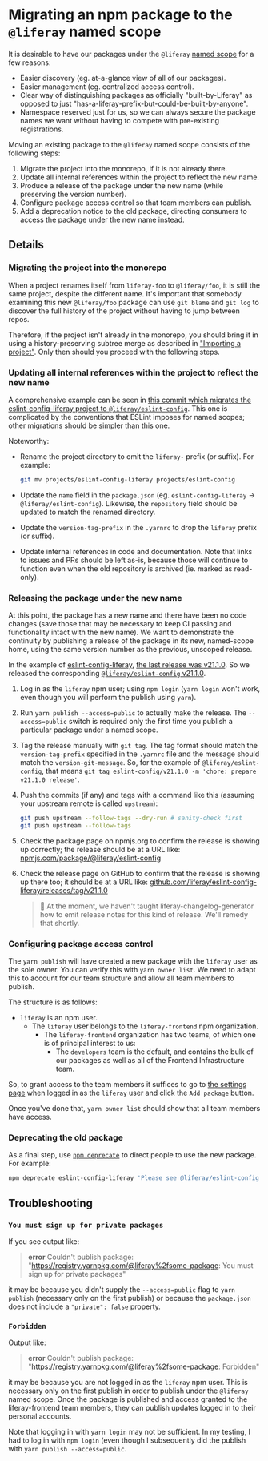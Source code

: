 # Migrating an npm package to the `@liferay` named scope

It is desirable to have our packages under the `@liferay` [named scope](https://docs.npmjs.com/using-npm/scope.html) for a few reasons:

- Easier discovery (eg. at-a-glance view of all of our packages).
- Easier management (eg. centralized access control).
- Clear way of distinguishing packages as officially "built-by-Liferay" as opposed to just "has-a-liferay-prefix-but-could-be-built-by-anyone".
- Namespace reserved just for us, so we can always secure the package names we want without having to compete with pre-existing registrations.

Moving an existing package to the `@liferay` named scope consists of the following steps:

1. Migrate the project into the monorepo, if it is not already there.
2. Update all internal references within the project to reflect the new name.
3. Produce a release of the package under the new name (while preserving the version number).
4. Configure package access control so that team members can publish.
5. Add a deprecation notice to the old package, directing consumers to access the package under the new name instead.

## Details

### Migrating the project into the monorepo

When a project renames itself from `liferay-foo` to `@liferay/foo`, it is still the same project, despite the different name. It's important that somebody examining this new `@liferay/foo` package can use `git blame` and `git log` to discover the full history of the project without having to jump between repos.

Therefore, if the project isn't already in the monorepo, you should bring it in using a history-preserving subtree merge as described in ["Importing a project"](./importing-a-project.md). Only then should you proceed with the following steps.

### Updating all internal references within the project to reflect the new name

A comprehensive example can be seen in [this commit which migrates the eslint-config-liferay project to `@liferay/eslint-config`](https://github.com/liferay/liferay-frontend-projects/commit/297251c1a3d5134f834368fa45bd05da8399df5f). This one is complicated by the conventions that ESLint imposes for named scopes; other migrations should be simpler than this one.

Noteworthy:

-   Rename the project directory to omit the `liferay-` prefix (or suffix). For example:

    ```sh
    git mv projects/eslint-config-liferay projects/eslint-config
    ```

-   Update the `name` field in the `package.json` (eg. `eslint-config-liferay` → `@liferay/eslint-config`). Likewise, the `repository` field should be updated to match the renamed directory.

-   Update the `version-tag-prefix` in the `.yarnrc` to drop the `liferay` prefix (or suffix).

-   Update internal references in code and documentation. Note that links to issues and PRs should be left as-is, because those will continue to function even when the old repository is archived (ie. marked as read-only).

### Releasing the package under the new name

At this point, the package has a new name and there have been no code changes (save those that may be necessary to keep CI passing and functionality intact with the new name). We want to demonstrate the continuity by publishing a release of the package in its new, named-scope home, using the same version number as the previous, unscoped release.

In the example of [eslint-config-liferay](https://github.com/liferay/eslint-config-liferay), [the last release was v21.1.0](https://github.com/liferay/eslint-config-liferay/releases/tag/v21.1.0). So we released the corresponding [`@liferay/eslint-config` v21.1.0](https://github.com/liferay/liferay-frontend-projects/releases/tag/eslint-config/v21.1.0).

1.  Log in as the `liferay` npm user; using `npm login` (`yarn login` won't work, even though you will perform the publish using `yarn`).

2.  Run `yarn publish --access=public` to actually make the release. The `--access=public` switch is required only the first time you publish a particular package under a named scope.

3.  Tag the release manually with `git tag`. The tag format should match the `version-tag-prefix` specified in the `.yarnrc` file and the message should match the `version-git-message`. So, for the example of `@liferay/eslint-config`, that means `git tag eslint-config/v21.1.0 -m 'chore: prepare v21.1.0 release'`.

4.  Push the commits (if any) and tags with a command like this (assuming your upstream remote is called `upstream`):

    ```sh
    git push upstream --follow-tags --dry-run # sanity-check first
    git push upstream --follow-tags
    ```
5.  Check the package page on npmjs.org to confirm the release is showing up correctly; the release should be at a URL like: [npmjs.com/package/@liferay/eslint-config](https://www.npmjs.com/package/@liferay/eslint-config)

6.  Check the release page on GitHub to confirm that the release is showing up there too; it should be at a URL like: [github.com/liferay/eslint-config-liferay/releases/tag/v21.1.0](https://github.com/liferay/eslint-config-liferay/releases/tag/v21.1.0)

    > :construction: At the moment, we haven't taught liferay-changelog-generator how to emit release notes for this kind of release. We'll remedy that shortly.

### Configuring package access control

The `yarn publish` will have created a new package with the `liferay` user as the sole owner. You can verify this with `yarn owner list`. We need to adapt this to account for our team structure and allow all team members to publish.

The structure is as follows:

-   `liferay` is an npm user.
    -   The `liferay` user belongs to the `liferay-frontend` npm organization.
        -   The `liferay-frontend` organization has two teams, of which one is of principal interest to us:
            -   The `developers` team is the default, and contains the bulk of our packages as well as all of the Frontend Infrastructure team.

So, to grant access to the team members it suffices to go to [the settings page](https://www.npmjs.com/settings/liferay-frontend/teams/team/developers/access) when logged in as the `liferay` user and click the `Add package` button.

Once you've done that, `yarn owner list` should show that all team members have access.

### Deprecating the old package

As a final step, use [`npm deprecate`]( https://docs.npmjs.com/cli/deprecate) to direct people to use the new package. For example:

```sh
npm deprecate eslint-config-liferay 'Please see @liferay/eslint-config instead'
```

## Troubleshooting

### `You must sign up for private packages`

If you see output like:

> **error** Couldn't publish package: "https://registry.yarnpkg.com/@liferay%2fsome-package: You must sign up for private packages"

it may be because you didn't supply the `--access=public` flag to `yarn publish` (necessary only on the first publish) or because the `package.json` does not include a `"private": false` property.

### `Forbidden`

Output like:

> **error** Couldn't publish package: "https://registry.yarnpkg.com/@liferay%2fsome-package: Forbidden"

it may be because you are not logged in as the `liferay` npm user. This is necessary only on the first publish in order to publish under the `@liferay` named scope. Once the package is published and access granted to the liferay-frontend team members, they can publish updates logged in to their personal accounts.

Note that logging in with `yarn login` may not be sufficient. In my testing, I had to log in with `npm login` (even though I subsequently did the publish with `yarn publish --access=public`.
